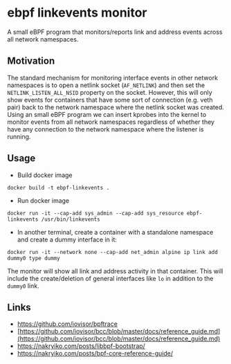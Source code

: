 # ebpf linkevents monitor

A small eBPF program that monitors/reports link and address events
across all network namespaces.

## Motivation

The standard mechanism for monitoring interface events in other
network namespaces is to open a netlink socket (`AF_NETLINK`) and then
set the `NETLINK_LISTEN_ALL_NSID` property on the socket. However,
this will only show events for containers that have some sort of
connection (e.g. veth pair) back to the network namespace where the
netlink socket was created. Using an small eBPF program we can insert
kprobes into the kernel to monitor events from all network namespaces
regardless of whether they have any connection to the network
namespace where the listener is running.


## Usage

* Build docker image

```
docker build -t ebpf-linkevents .
```

* Run docker image

```
docker run -it --cap-add sys_admin --cap-add sys_resource ebpf-linkevents /usr/bin/linkevents
```

* In another terminal, create a container with a standalone namespace
  and create a dummy interface in it:

```
docker run -it --network none --cap-add net_admin alpine ip link add dummy0 type dummy
```

The monitor will show all link and address activity in that container.
This will include the create/deletion of general interfaces like `lo`
in addition to the `dummy0` link.

## Links

* https://github.com/iovisor/bpftrace
* [https://github.com/iovisor/bcc/blob/master/docs/reference_guide.md](https://github.com/iovisor/bcc/blob/master/docs/reference_guide.md)
* https://nakryiko.com/posts/libbpf-bootstrap/
* https://nakryiko.com/posts/bpf-core-reference-guide/

